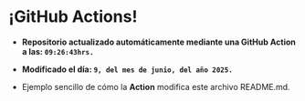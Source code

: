 # ¡GitHub Actions!
* **Repositorio actualizado automáticamente mediante una GitHub Action a las: `09:26:43hrs.`**
* **Modificado el día: `9, del mes de junio, del año 2025.`**

* Ejemplo sencillo de cómo la **Action** modifica este archivo README.md.
